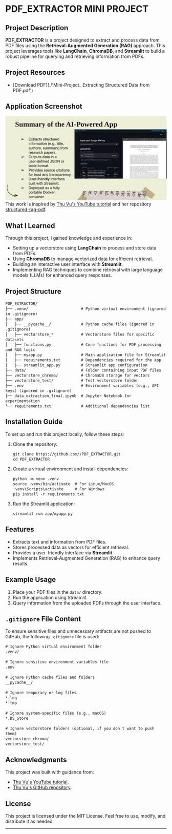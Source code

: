
# PDF_EXTRACTOR MINI PROJECT

## Project Description
**PDF_EXTRACTOR** is a project designed to extract and process data from PDF files using the **Retrieval-Augmented Generation (RAG)** approach. This project leverages tools like **LangChain**, **ChromaDB**, and **Streamlit** to build a robust pipeline for querying and retrieving information from PDFs.
## Project Resources

- [Download PDF](./'Mini-Project_ Extracting Structured Data from PDF.pdf')

## Application Screenshot

![Application Screenshot](./summary-of-this-project.png)
This work is inspired by [Thu Vu's YouTube tutorial](https://www.youtube.com/watch?v=EFUE4DHiAPM&ab_channel=ThuVu) and her repository [structured-rag-pdf](https://github.com/thu-vu92/structured-rag-pdf).

## What I Learned
Through this project, I gained knowledge and experience in:
- Setting up a vectorstore using **LangChain** to process and store data from PDFs.
- Using **ChromaDB** to manage vectorized data for efficient retrieval.
- Building an interactive user interface with **Streamlit**.
- Implementing RAG techniques to combine retrieval with large language models (LLMs) for enhanced query responses.

## Project Structure
```
PDF_EXTRACTOR/
├── .venv/                       # Python virtual environment (ignored in .gitignore)
├── app/
│   ├── __pycache__/             # Python cache files (ignored in .gitignore)
│   ├── vectorstore_*            # Vectorstore files for specific datasets
│   ├── functions.py             # Core functions for PDF processing and RAG logic
│   ├── myapp.py                 # Main application file for Streamlit
│   ├── requirements.txt         # Dependencies required for the app
│   ├── streamlit_app.py         # Streamlit app configuration
├── data/                        # Folder containing input PDF files
├── vectorstore_chroma/          # ChromaDB storage for vectors
├── vectorstore_test/            # Test vectorstore folder
├── .env                         # Environment variables (e.g., API keys) (ignored in .gitignore)
├── data_extraction_final.ipynb  # Jupyter Notebook for experimentation
└── requirements.txt             # Additional dependencies list
```

## Installation Guide
To set up and run this project locally, follow these steps:

1. Clone the repository:
   ```
   git clone https://github.com//PDF_EXTRACTOR.git
   cd PDF_EXTRACTOR
   ```

2. Create a virtual environment and install dependencies:
   ```
   python -m venv .venv
   source .venv/bin/activate  # For Linux/MacOS
   .venv\Scripts\activate     # For Windows
   pip install -r requirements.txt
   ```

3. Run the Streamlit application:
   ```
   streamlit run app/myapp.py
   ```

## Features
- Extracts text and information from PDF files.
- Stores processed data as vectors for efficient retrieval.
- Provides a user-friendly interface via **Streamlit**.
- Implements Retrieval-Augmented Generation (RAG) to enhance query results.

## Example Usage
1. Place your PDF files in the `data/` directory.
2. Run the application using Streamlit.
3. Query information from the uploaded PDFs through the user interface.

## `.gitignore` File Content
To ensure sensitive files and unnecessary artifacts are not pushed to GitHub, the following `.gitignore` file is used:
```
# Ignore Python virtual environment folder
.venv/

# Ignore sensitive environment variables file
.env

# Ignore Python cache files and folders
__pycache__/

# Ignore temporary or log files
*.log
*.tmp

# Ignore system-specific files (e.g., macOS)
*.DS_Store

# Ignore vectorstore folders (optional, if you don't want to push them)
vectorstore_chroma/
vectorstore_test/
```

## Acknowledgments
This project was built with guidance from:
- [Thu Vu's YouTube tutorial](https://www.youtube.com/watch?v=EFUE4DHiAPM&ab_channel=ThuVu).
- [Thu Vu's GitHub repository](https://github.com/thu-vu92/structured-rag-pdf).

## License
This project is licensed under the MIT License. Feel free to use, modify, and distribute it as needed.

---
